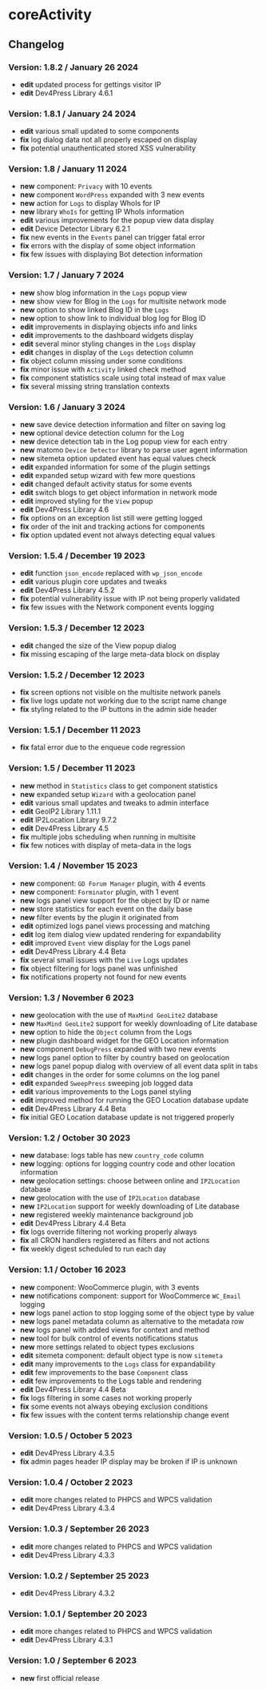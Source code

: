 # coreActivity

## Changelog

### Version: 1.8.2 / January 26 2024

* **edit** updated process for gettings visitor IP
* **edit** Dev4Press Library 4.6.1

### Version: 1.8.1 / January 24 2024

* **edit** various small updated to some components
* **fix** log dialog data not all properly escaped on display 
* **fix** potential unauthenticated stored XSS vulnerability

### Version: 1.8 / January 11 2024

* **new** component: `Privacy` with 10 events
* **new** component `WordPress` expanded with 3 new events
* **new** action for `Logs` to display WhoIs for IP
* **new** library `WhoIs` for getting IP WhoIs information
* **edit** various improvements for the popup view data display
* **edit** Device Detector Library 6.2.1
* **fix** new events in the `Events` panel can trigger fatal error
* **fix** errors with the display of some object information
* **fix** few issues with displaying Bot detection information

### Version: 1.7 / January 7 2024

* **new** show blog information in the `Logs` popup view
* **new** show view for Blog in the `Logs` for multisite network mode
* **new** option to show linked Blog ID in the `Logs`
* **new** option to show link to individual blog log for Blog ID
* **edit** improvements in displaying objects info and links
* **edit** improvements to the dashboard widgets display
* **edit** several minor styling changes in the `Logs` display
* **edit** changes in display of the `Logs` detection column
* **fix** object column missing under some conditions
* **fix** minor issue with `Activity` linked check method
* **fix** component statistics scale using total instead of max value
* **fix** several missing string translation contexts

### Version: 1.6 / January 3 2024

* **new** save device detection information and filter on saving log
* **new** optional device detection column for the Log
* **new** device detection tab in the Log popup view for each entry
* **new** matomo `Device Detector` library to parse user agent information
* **new** sitemeta option updated event has equal values check
* **edit** expanded information for some of the plugin settings
* **edit** expanded setup wizard with few more questions
* **edit** changed default activity status for some events
* **edit** switch blogs to get object information in network mode
* **edit** improved styling for the `View` popup
* **edit** Dev4Press Library 4.6
* **fix** options on an exception list still were getting logged
* **fix** order of the init and tracking actions for components
* **fix** option updated event not always detecting equal values

### Version: 1.5.4 / December 19 2023

* **edit** function `json_encode` replaced with `wp_json_encode`
* **edit** various plugin core updates and tweaks
* **edit** Dev4Press Library 4.5.2
* **fix** potential vulnerability issue with IP not being properly validated
* **fix** few issues with the Network component events logging

### Version: 1.5.3 / December 12 2023

* **edit** changed the size of the View popup dialog
* **fix** missing escaping of the large meta-data block on display

### Version: 1.5.2 / December 12 2023

* **fix** screen options not visible on the multisite network panels
* **fix** live logs update not working due to the script name change
* **fix** styling related to the IP buttons in the admin side header

### Version: 1.5.1 / December 11 2023

* **fix** fatal error due to the enqueue code regression

### Version: 1.5 / December 11 2023

* **new** method in `Statistics` class to get component statistics
* **new** expanded setup `Wizard` with a geolocation panel
* **edit** various small updates and tweaks to admin interface
* **edit** GeoIP2 Library 1.11.1
* **edit** IP2Location Library 9.7.2
* **edit** Dev4Press Library 4.5
* **fix** multiple jobs scheduling when running in multisite
* **fix** few notices with display of meta-data in the logs

### Version: 1.4 / November 15 2023

* **new** component: `GD Forum Manager` plugin, with 4 events
* **new** component: `Forminator` plugin, with 1 event
* **new** logs panel view support for the object by ID or name
* **new** store statistics for each event on the daily base
* **new** filter events by the plugin it originated from
* **edit** optimized logs panel views processing and matching
* **edit** log item dialog view updated rendering for expandability
* **edit** improved `Event` view display for the Logs panel
* **edit** Dev4Press Library 4.4 Beta
* **fix** several small issues with the `Live` Logs updates
* **fix** object filtering for logs panel was unfinished
* **fix** notifications property not found for new events

### Version: 1.3 / November 6 2023

* **new** geolocation with the use of `MaxMind GeoLite2` database
* **new** `MaxMind GeoLite2` support for weekly downloading of Lite database
* **new** option to hide the `Object` column from the Logs
* **new** plugin dashboard widget for the GEO Location information
* **new** component `DebugPress` expanded with two new events
* **new** logs panel option to filter by country based on geolocation
* **new** logs panel popup dialog with overview of all event data split in tabs
* **edit** changes in the order for some columns on the log panel
* **edit** expanded `SweepPress` sweeping job logged data
* **edit** various improvements to the Logs panel styling
* **edit** improved method for running the GEO Location database update
* **edit** Dev4Press Library 4.4 Beta
* **fix** initial GEO Location database update is not triggered properly

### Version: 1.2 / October 30 2023

* **new** database: logs table has new `country_code` column
* **new** logging: options for logging country code and other location information
* **new** geolocation settings: choose between online and `IP2Location` database
* **new** geolocation with the use of `IP2Location` database
* **new** `IP2Location` support for weekly downloading of Lite database
* **new** registered weekly maintenance background job
* **edit** Dev4Press Library 4.4 Beta
* **fix** logs override filtering not working properly always
* **fix** all CRON handlers registered as filters and not actions
* **fix** weekly digest scheduled to run each day

### Version: 1.1 / October 16 2023

* **new** component: WooCommerce plugin, with 3 events
* **new** notifications component: support for WooCommerce `WC_Email` logging
* **new** logs panel action to stop logging some of the object type by value
* **new** logs panel metadata column as alternative to the metadata row
* **new** logs panel with added views for context and method
* **new** tool for bulk control of events notifications status
* **new** more settings related to object types exclusions
* **edit** sitemeta component: default object type is now `sitemeta`
* **edit** many improvements to the `Logs` class for expandability
* **edit** few improvements to the base `Component` class
* **edit** few improvements to the Logs table and rendering
* **edit** Dev4Press Library 4.4 Beta
* **fix** logs filtering in some cases not working properly
* **fix** some events not always obeying exclusion conditions
* **fix** few issues with the content terms relationship change event

### Version: 1.0.5 / October 5 2023

* **edit** Dev4Press Library 4.3.5
* **fix** admin pages header IP display may be broken if IP is unknown

### Version: 1.0.4 / October 2 2023

* **edit** more changes related to PHPCS and WPCS validation
* **edit** Dev4Press Library 4.3.4

### Version: 1.0.3 / September 26 2023

* **edit** more changes related to PHPCS and WPCS validation
* **edit** Dev4Press Library 4.3.3

### Version: 1.0.2 / September 25 2023

* **edit** Dev4Press Library 4.3.2

### Version: 1.0.1 / September 20 2023

* **edit** more changes related to PHPCS and WPCS validation
* **edit** Dev4Press Library 4.3.1

### Version: 1.0 / September 6 2023

* **new** first official release
